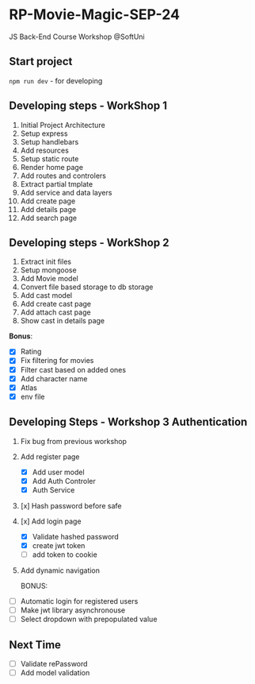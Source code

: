 # RP-Movie-Magic-SEP-24

JS Back-End Course Workshop @SoftUni

## Start project

`npm run dev` - for developing

## Developing steps - WorkShop 1

1. Initial Project Architecture
2. Setup express
3. Setup handlebars
4. Add resources
5. Setup static route
6. Render home page
7. Add routes and controlers
8. Extract partial tmplate
9. Add service and data layers
10. Add create page
11. Add details page
12. Add search page

## Developing steps - WorkShop 2

1. Extract init files
2. Setup mongoose
3. Add Movie model
4. Convert file based storage to db storage
5. Add cast model
6. Add create cast page
7. Add attach cast page
8. Show cast in details page

**Bonus**:

- [x] Rating
- [x] Fix filtering for movies
- [x] Filter cast based on added ones
- [x] Add character name
- [x] Atlas
- [x] env file

## Developing Steps - Workshop 3 Authentication

1. Fix bug from previous workshop
2. Add register page
   - [x] Add user model
   - [x] Add Auth Controler
   - [x] Auth Service
3. [x] Hash password before safe
4. [x] Add login page
   - [x] Validate hashed password
   - [x] create jwt token
   - [ ] add token to cookie
5. Add dynamic navigation

   BONUS:

- [ ] Automatic login for registered users
- [ ] Make jwt library asynchronouse
- [ ] Select dropdown with prepopulated value

## Next Time

- [ ] Validate rePassword
- [ ] Add model validation
